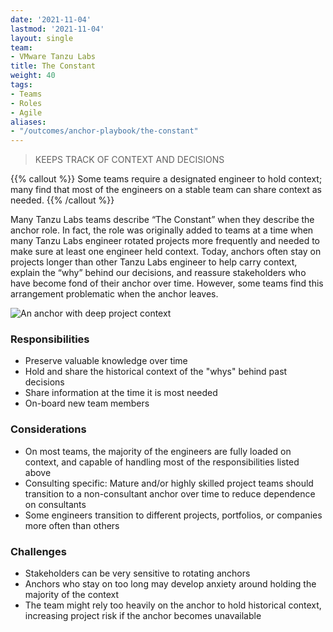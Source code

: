 ```yaml
---
date: '2021-11-04'
lastmod: '2021-11-04'
layout: single
team:
- VMware Tanzu Labs
title: The Constant
weight: 40
tags:
- Teams
- Roles
- Agile
aliases:
- "/outcomes/anchor-playbook/the-constant"
---
```

> KEEPS TRACK OF CONTEXT AND DECISIONS

{{% callout %}}
Some teams require a designated engineer to hold context; many find that most of the engineers on a stable team can share context as needed.
{{% /callout %}}

Many Tanzu Labs teams describe “The Constant” when they describe the anchor role. In fact, the role was originally added to teams at a time when many Tanzu Labs engineer  rotated projects more frequently and needed to make sure at least one engineer held context. Today, anchors often stay on projects longer than other Tanzu Labs engineer to help carry context, explain the “why” behind our decisions, and reassure stakeholders who have become fond of their anchor over time. However, some teams find this arrangement problematic when the anchor leaves.

![An anchor with deep project context](/learningpaths/anchor-playbook/images/home3.jpg)

### Responsibilities
- Preserve valuable knowledge over time
- Hold and share the historical context of the "whys" behind past decisions
- Share information at the time it is most needed
- On-board new team members

### Considerations
- On most teams, the majority of the engineers are fully loaded on context, and capable of handling most of the responsibilities listed above
- Consulting specific: Mature and/or highly skilled project teams should transition to a non-consultant anchor over time to reduce dependence on consultants
- Some engineers transition to different projects, portfolios, or companies more often than others

### Challenges
- Stakeholders can be very sensitive to rotating anchors
- Anchors who stay on too long may develop anxiety around holding the majority of the context
- The team might rely too heavily on the anchor to hold historical context, increasing project risk if the anchor becomes unavailable   